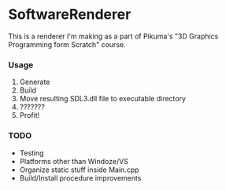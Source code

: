 # SoftwareRenderer
This is a renderer I'm making as a part of Pikuma's "3D Graphics Programming form Scratch" course.

### Usage
1. Generate
2. Build
3. Move resulting SDL3.dll file to executable directory
4. ???????
5. Profit!

### TODO
- Testing
- Platforms other than Windoze/VS
- Organize static stuff inside Main.cpp
- Build/Install procedure improvements